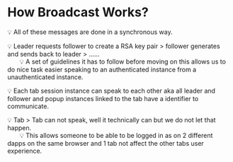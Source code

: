 # How Broadcast Works?

💡 All of these messages are done in a synchronous way.

💡 Leader requests follower to create a RSA key pair > follower generates and sends back to leader > ……
<br/>
&nbsp;&nbsp;&nbsp;&nbsp;&nbsp;&nbsp; 💡 A set of guidelines it has to follow before moving on this allows us to do nice task easier speaking to an authenticated instance from a unauthenticated instance.

💡 Each tab session instance can speak to each other aka all leader and follower and popup instances linked to the tab have a identifier to communicate.

💡 Tab > Tab can not speak, well it technically can but we do not let that happen.
<br/>
&nbsp;&nbsp;&nbsp;&nbsp;&nbsp;&nbsp; 💡 This allows someone to be able to be logged in as on 2 different dapps on the same browser and 1 tab not affect the other tabs user experience.
